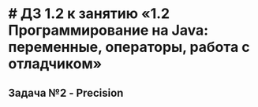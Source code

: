 # # ДЗ 1.2 к занятию «1.2 Программирование на Java: переменные, операторы, работа с отладчиком»
## Задача №2 - Precision
